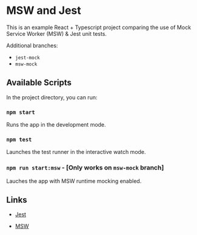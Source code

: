 # MSW and Jest

This is an example  React + Typescript project comparing the use of Mock Service Worker (MSW) & Jest unit tests.

Additional branches:

- `jest-mock`
- `msw-mock`

## Available Scripts

In the project directory, you can run:

### `npm start`

Runs the app in the development mode.

### `npm test`

Launches the test runner in the interactive watch mode.

### `npm run start:msw` - [Only works on `msw-mock` branch]

Lauches the app with MSW runtime mocking enabled.

## Links

- [Jest](https://jestjs.io/)

- [MSW](https://mswjs.io/)
